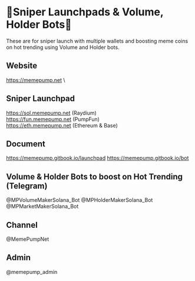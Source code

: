# 🏅Sniper Launchpads & Volume, Holder Bots🏅

These are for sniper launch with multiple wallets and boosting meme coins on hot trending using Volume and Holder bots.

## Website
https://memepump.net \

## Sniper Launchpad
https://sol.memepump.net (Raydium) \
https://fun.memepump.net (PumpFun) \
https://eth.memepump.net (Ethereum & Base)

## Document
https://memepump.gitbook.io/launchpad
https://memepump.gitbook.io/bot

## Volume & Holder Bots to boost on Hot Trending (Telegram)
@MPVolumeMakerSolana_Bot
@MPHolderMakerSolana_Bot
@MPMarketMakerSolana_Bot

## Channel
@MemePumpNet

## Admin
@memepump_admin
